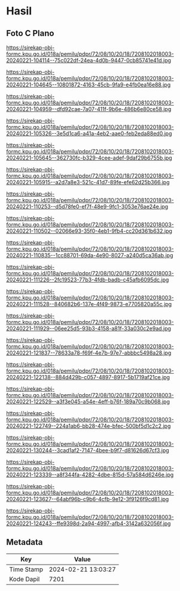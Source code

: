 # Hasil

## Foto C Plano

https://sirekap-obj-formc.kpu.go.id/018a/pemilu/pdpr/72/08/10/20/18/7208102018003-20240221-104114--75c022df-24ea-4d0b-9447-0cb85741e41d.jpg

https://sirekap-obj-formc.kpu.go.id/018a/pemilu/pdpr/72/08/10/20/18/7208102018003-20240221-104645--10801872-4163-45cb-9fa9-e4fb0ea16e88.jpg

https://sirekap-obj-formc.kpu.go.id/018a/pemilu/pdpr/72/08/10/20/18/7208102018003-20240221-104959--dfd92cae-7a07-411f-9b6e-486b6e80ce58.jpg

https://sirekap-obj-formc.kpu.go.id/018a/pemilu/pdpr/72/08/10/20/18/7208102018003-20240221-105326--3e5d1ca6-a41a-4eb2-aae0-feb2eda88ed0.jpg

https://sirekap-obj-formc.kpu.go.id/018a/pemilu/pdpr/72/08/10/20/18/7208102018003-20240221-105645--362730fc-b329-4cee-adef-9daf29b6755b.jpg

https://sirekap-obj-formc.kpu.go.id/018a/pemilu/pdpr/72/08/10/20/18/7208102018003-20240221-105915--a2d7a8e3-521c-41d7-89fe-efe62d25b366.jpg

https://sirekap-obj-formc.kpu.go.id/018a/pemilu/pdpr/72/08/10/20/18/7208102018003-20240221-110253--d5d78fe0-ef7f-48e9-9fc1-3053e76ae24e.jpg

https://sirekap-obj-formc.kpu.go.id/018a/pemilu/pdpr/72/08/10/20/18/7208102018003-20240221-110502--02066e93-35f0-4eb1-9fb4-cc20d361b632.jpg

https://sirekap-obj-formc.kpu.go.id/018a/pemilu/pdpr/72/08/10/20/18/7208102018003-20240221-110835--1cc88701-69da-4e90-8027-a240d5ca36ab.jpg

https://sirekap-obj-formc.kpu.go.id/018a/pemilu/pdpr/72/08/10/20/18/7208102018003-20240221-111226--2fc19523-77b3-4fdb-badb-c45afb6095dc.jpg

https://sirekap-obj-formc.kpu.go.id/018a/pemilu/pdpr/72/08/10/20/18/7208102018003-20240221-111528--840682b6-137e-4f49-9873-e7705820a55c.jpg

https://sirekap-obj-formc.kpu.go.id/018a/pemilu/pdpr/72/08/10/20/18/7208102018003-20240221-111929--06ee25d5-93b3-4158-a81f-33a030c2e9ad.jpg

https://sirekap-obj-formc.kpu.go.id/018a/pemilu/pdpr/72/08/10/20/18/7208102018003-20240221-121837--78633a78-f69f-4e7b-97e7-abbbc5498a28.jpg

https://sirekap-obj-formc.kpu.go.id/018a/pemilu/pdpr/72/08/10/20/18/7208102018003-20240221-122138--884d429b-c057-4897-8917-5b1719af21ce.jpg

https://sirekap-obj-formc.kpu.go.id/018a/pemilu/pdpr/72/08/10/20/18/7208102018003-20240221-122529--a3f3e045-a54e-4eff-b76f-189a70c9b068.jpg

https://sirekap-obj-formc.kpu.go.id/018a/pemilu/pdpr/72/08/10/20/18/7208102018003-20240221-122749--224a1ab6-bb28-474e-bfec-500bf5d1c2c2.jpg

https://sirekap-obj-formc.kpu.go.id/018a/pemilu/pdpr/72/08/10/20/18/7208102018003-20240221-130244--3cad1af2-7147-4bee-b9f7-d81626d67cf3.jpg

https://sirekap-obj-formc.kpu.go.id/018a/pemilu/pdpr/72/08/10/20/18/7208102018003-20240221-123339--a8f344fa-4282-4dbe-815d-57a584d6246e.jpg

https://sirekap-obj-formc.kpu.go.id/018a/pemilu/pdpr/72/08/10/20/18/7208102018003-20240221-123627--64abf96b-c9b6-4cfb-9e12-3f9126f9cd81.jpg

https://sirekap-obj-formc.kpu.go.id/018a/pemilu/pdpr/72/08/10/20/18/7208102018003-20240221-124243--ffe9398d-2a94-4997-afb4-3142a632056f.jpg


## Metadata

| Key        | Value               |
| ---------- | ------------------- |
| Time Stamp | 2024-02-21 13:03:27 |
| Kode Dapil | 7201                |




